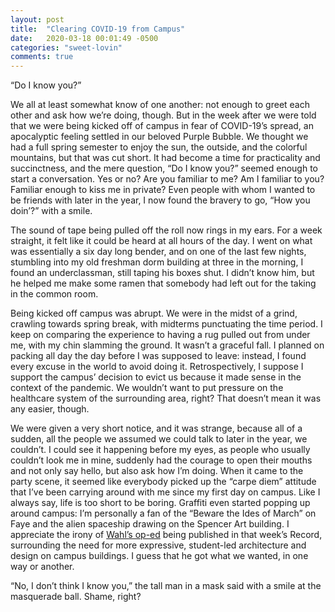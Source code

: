 ```yaml
---
layout: post
title:  "Clearing COVID-19 from Campus"
date:   2020-03-18 00:01:49 -0500
categories: "sweet-lovin"
comments: true
---
```


“Do I know you?”

We all at least somewhat know of one another: not enough to greet each other and ask how we’re doing, though. But in the week after we were told that we were being kicked off of campus in fear of COVID-19’s spread, an apocalyptic feeling settled in our beloved Purple Bubble. We thought we had a full spring semester to enjoy the sun, the outside, and the colorful mountains, but that was cut short. It had become a time for practicality and succinctness, and the mere question, “Do I know you?” seemed enough to start a conversation. Yes or no? Are you familiar to me? Am I familiar to you? Familiar enough to kiss me in private? Even people with whom I wanted to be friends with later in the year, I now found the bravery to go, “How you doin’?” with a smile.<!-- more -->

The sound of tape being pulled off the roll now rings in my ears. For a week straight, it felt like it could be heard at all hours of the day. I went on what was essentially a six day long bender, and on one of the last few nights, stumbling into my old freshman dorm building at three in the morning, I found an underclassman, still taping his boxes shut. I didn’t know him, but he helped me make some ramen that somebody had left out for the taking in the common room.

Being kicked off campus was abrupt. We were in the midst of a grind, crawling towards spring break, with midterms punctuating the time period. I keep on comparing the experience to having a rug pulled out from under me, with my chin slamming the ground. It wasn’t a graceful fall. I planned on packing all day the day before I was supposed to leave: instead, I found every excuse in the world to avoid doing it. Retrospectively, I suppose I support the campus’ decision to evict us because it made sense in the context of the pandemic. We wouldn’t want to put pressure on the healthcare system of the surrounding area, right? That doesn’t mean it was any easier, though.

We were given a very short notice, and it was strange, because all of a sudden, all the people we assumed we could talk to later in the year, we couldn’t. I could see it happening before my eyes, as people who usually couldn’t look me in mine, suddenly had the courage to open their mouths and not only say hello, but also ask how I’m doing. When it came to the party scene, it seemed like everybody picked up the “carpe diem” attitude that I’ve been carrying around with me since my first day on campus. Like I always say, life is too short to be boring. Graffiti even started popping up around campus: I’m personally a fan of the “Beware the Ides of March” on Faye and the alien spaceship drawing on the Spencer Art building. I appreciate the irony of <a href="https://williamsrecord.com/2020/03/do-you-see-a-blank-canvas-using-student-art-to-engage-the-college-community/" target="_blank">Wahl’s op-ed</a> being published in that week’s Record, surrounding the need for more expressive, student-led architecture and design on campus buildings. I guess that he got what we wanted, in one way or another.

“No, I don’t think I know you,” the tall man in a mask said with a smile at the masquerade ball. Shame, right?